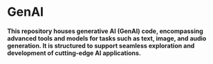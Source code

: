 # GenAI

**This repository houses generative AI (GenAI) code, encompassing advanced tools and models for tasks such as text, image, and audio generation. It is structured to support seamless exploration and development of cutting-edge AI applications.**
